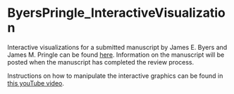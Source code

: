 # ByersPringle_InteractiveVisualization

Interactive visualizations for a submitted manuscript by James E. Byers and James M. Pringle can be found [here](https://jamiepringle.github.io/ByersPringle_InteractiveVisualization/). Information on the manuscript will be posted when the manuscript has completed the review process. 

Instructions on how to manipulate the interactive graphics can be found in [this youTube video](https://www.youtube.com/watch?v=YB_xS-Kv5_k&t=2s).
